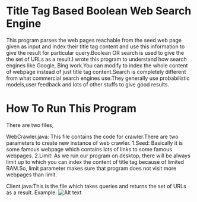 Title Tag Based Boolean Web Search Engine
======================
This program parses the web pages reachable from the seed web page given as input and index their title tag content and use this information to give the result for particular query.Boolean OR search is used to give the the set of URLs as a result.I wrote this program to understand how search engines like Google, Bing work.You can modify to index the whole content of webpage instead of just title tag content.Search is completely different from what commercial search engines use.They generally use probabilistic models,user feedback and lots of other stuffs to give good results.


How To Run This Program
=========================
There are two files,

WebCrawler.java: This file contains the code for crawler.There are two parameters to create new instance of web crawler.
1.Seed: Basically it is some famous webpage which contains lots of links to some famous webpages.
2.Limit: As we run our program on desktop, there will be always limit up to which you can index the content of title tag because of limited RAM.So, limit parameter makes sure that program does not visit more webpages than limit.


Client.java:This is the file which takes queries and returns the set of URLs as a result.
Example:
![Alt text](/path/to/img.jpg "Optional title")

